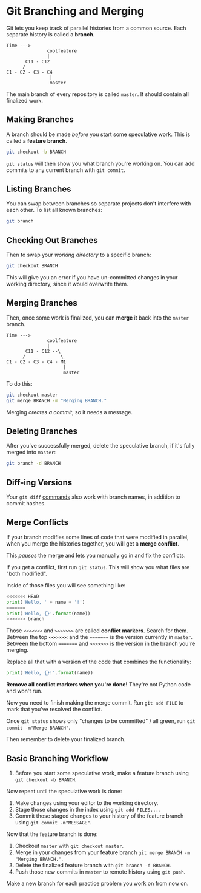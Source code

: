 # Git Branching and Merging
Git lets you keep track of parallel histories from a common source.
Each separate history is called a **branch**.

```
Time --->
               coolfeature
               |
       C11 - C12
      /
C1 - C2 - C3 - C4
                |
                master
```

The main branch of every repository is called `master`.
It should contain all finalized work.

## Making Branches
A branch should be made _before_ you start some speculative work.
This is called a **feature branch**.
```bash
git checkout -b BRANCH
```
`git status` will then show you what branch you're working on.
You can add commits to any current branch with `git commit`.

## Listing Branches
You can swap between branches so separate projects don't interfere with each other.
To list all known branches:
```bash
git branch
```

## Checking Out Branches
Then to swap your _working directory_ to a specific branch:
```bash
git checkout BRANCH
```

This will give you an error if you have un-committed changes in your working directory, since it would overwrite them.

## Merging Branches
Then, once some work is finalized, you can **merge** it back into the `master` branch.
```
Time --->
               coolfeature
               |
       C11 - C12 --\
      /             \
C1 - C2 - C3 - C4 - M1
                     |
                     master
```

To do this:
```bash
git checkout master
git merge BRANCH -m "Merging BRANCH."
```
Merging _creates a commit_, so it needs a message.

## Deleting Branches
After you've successfully merged, delete the speculative branch, if it's fully merged into `master`:
```bash
git branch -d BRANCH
```

## Diff-ing Versions
Your `git diff` [commands](basicgit.md) also work with branch names, in addition to commit hashes.

## Merge Conflicts
If your branch modifies some lines of code that were modified in parallel, when you merge the histories together, you will get a **merge conflict**.

This _pauses_ the merge and lets you manually go in and fix the conflicts.

If you get a conflict, first run `git status`.
This will show you what files are "both modified".

Inside of those files you will see something like:
```python
<<<<<<< HEAD
print('Hello, ' + name + '!')
=======
print('Hello, {}'.format(name))
>>>>>>> branch
```

Those `<<<<<<<` and `>>>>>>>` are called **conflict markers**.
Search for them.
Between the top `<<<<<<<` and the `=======` is the version currently in `master`.
Between the bottom `=======` and `>>>>>>>` is the version in the branch you're merging.

Replace all that with a version of the code that combines the functionality:
```python
print('Hello, {}!'.format(name))
```

**Remove all conflict markers when you're done!**
They're not Python code and won't run.

Now you need to finish making the merge commit.
Run `git add FILE` to mark that you've resolved the conflict.

Once `git status` shows only "changes to be committed" / all green, run `git commit -m"Merge BRANCH"`.

Then remember to delete your finalized branch.

## Basic Branching Workflow
1. Before you start some speculative work, make a feature branch using `git checkout -b BRANCH`.

Now repeat until the speculative work is done:

1. Make changes using your editor to the working directory.
1. Stage those changes in the index using `git add FILES...`.
1. Commit those staged changes to your history of the feature branch using `git commit -m"MESSAGE"`.

Now that the feature branch is done:

1. Checkout `master` with `git checkout master`.
1. Merge in your changes from your feature branch `git merge BRANCH -m "Merging BRANCH."`.
1. Delete the finalized feature branch with `git branch -d BRANCH`.
1. Push those new commits in `master` to remote history using `git push`.

Make a new branch for each practice problem you work on from now on.

